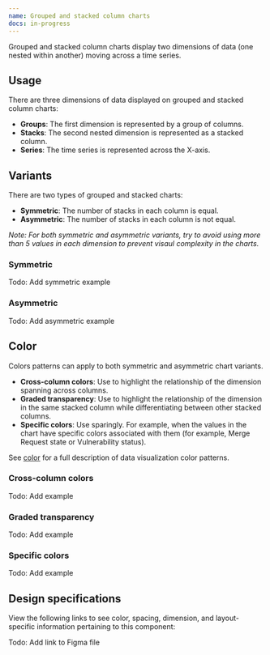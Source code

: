 ```yaml
---
name: Grouped and stacked column charts
docs: in-progress
---
```


Grouped and stacked column charts display two dimensions of data (one nested within another) moving across a time series.

## Usage

There are three dimensions of data displayed on grouped and stacked column charts:
- **Groups**: The first dimension is represented by a group of columns.
- **Stacks**: The second nested dimension is represented as a stacked column.
- **Series**: The time series is represented across the X-axis.

## Variants

There are two types of grouped and stacked charts:
- **Symmetric**: The number of stacks in each column is equal.
- **Asymmetric**: The number of stacks in each column is not equal.

*Note: For both symmetric and asymmetric variants, try to avoid using more than 5 values in each dimension to prevent visaul complexity in the charts.*

### Symmetric

Todo: Add symmetric example

### Asymmetric

Todo: Add asymmetric example

## Color

Colors patterns can apply to both symmetric and asymmetric chart variants.

- **Cross-column colors**: Use to highlight the relationship of the dimension spanning across columns.
- **Graded transparency**: Use to highlight the relationship of the dimension in the same stacked column while differentiating between other stacked columns.
- **Specific colors**: Use sparingly. For example, when the values in the chart have specific colors associated with them (for example, Merge Request state or Vulnerability status).

See [color](/data-visualization/color/#categorical-data) for a full description of data visualization color patterns.

### Cross-column colors

Todo: Add example

### Graded transparency

Todo: Add example

### Specific colors

Todo: Add example

## Design specifications

View the following links to see color, spacing, dimension, and layout-specific information pertaining to this component:

Todo: Add link to Figma file

